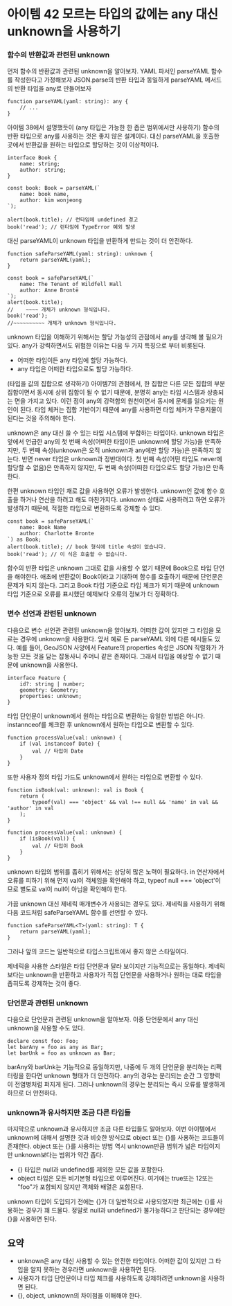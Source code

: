 # 아이템 42 모르는 타입의 값에는 any 대신 unknown을 사용하기

### 함수의 반환값과 관련된 unknown
먼저 함수의 반환값과 관련된 unknown을 알아보자. YAML 파서인 parseYAML 함수를 작성한다고 가정해보자 JSON.parse의 반환 타입과 동일하게 parseYAML 메서드의 반환 타입을 any로 만들어보자

``` tsx
function parseYAML(yaml: string): any {
    // ...
}
```

아이템 38에서 설명했듯이 (any 타입은 가능한 한 좁은 범위에서만 사용하기) 함수의 반환 타입으로 any를 사용하는 것은 좋지 않은 설계이다.
대신 parseYAML을 호출한 곳에서 반환값을 원하는 타입으로 할당하는 것이 이상적이다.

``` tsx
interface Book {
    name: string;
    author: string;
}

const book: Book = parseYAML(`
    name: book name,
    author: kim wonjeong
`);

alert(book.title); // 런타임에 undefined 경고
book('read'); // 런타임에 TypeError 예외 발생
```

대신 parseYAML이 unknown 타입을 반환하게 만드는 것이 더 안전하다.

``` tsx
function safeParseYAML(yaml: string): unknown {
    return parseYAML(yaml);
}

const book = safeParseYAML(`
    name: The Tenant of Wildfell Hall
    author: Anne Brontë
`);
alert(book.title);
//    ~~~~ 개체가 unknown 형식입니다.
book('read');
//~~~~~~~~~~ 개체가 unknown 형식입니다.
```

unknown 타입을 이해하기 위해서는 할당 가능성의 관점에서 any를 생각해 볼 필요가 있다. any가 강력하면서도 위험한 이유는 다음 두 가지 특징으로 부터 비롯된다.
- 어떠한 타입이든 any 타입에 할당 가능하다.
- any 타입은 어떠한 타입으로도 할당 가능하다.

(타입을 값의 집합으로 생각하기) 아이템7의 관점에서, 한 집합은 다른 모든 집합의 부분 집합이면서 동시에 상위 집합이 될 수 없기 때문에, 분명히 any는 타입 시스템과 상충되는 면을 가지고 있다. 이런 점이 any의 강력함의 원천이면서 동시에 문제를 일으키는 원인이 된다. 타입 체커는 집합 기반이기 때문에 any를 사용하면 타입 체커가 무용지물이 된다는 것을 주의해야 한다.

unknown은 any 대신 쓸 수 있는 타입 시스템에 부합하는 타입이다.
unknown 타입은 앞에서 언급한 any의 첫 번째 속성(어떠한 타입이든 unknown에 할당 가능)을 만족하지만, 두 번째 속성(unknown은 오직 unknown과 any에만 할당 가능)은 만족하지 않는다. 반면 never 타입은 unknown과 정반대이다. 첫 번째 속성(어떤 타입도 never에 할당할 수 없음)은 만족하지 않지만, 두 번째 속성(어떠한 타입으로도 할당 가능)은 만족한다.

한편 unknown 타입인 채로 값을 사용하면 오류가 발생한다. unknown인 값에 함수 호출을 하거나 연산을 하려고 해도 마찬가지다. unknown 상태로 사용하려고 하면 오류가 발생하기 때문에, 적절한 타입으로 변환하도록 강제할 수 있다.

``` tsx
const book = safeParseYAML(`
    name: Book Name
    author: Charlotte Bronte
`) as Book;
alert(book.title); // book 형식에 title 속성이 없습니다.
book('read'); // 이 식은 호출할 수 없습니다.
```

함수의 반환 타입은 unknown 그대로 값을 사용할 수 없기 때문에 Book으로 타입 단언을 해야한다. 애초에 반환값이 Book이라고 기대하며 함수를 호출하기 때문에 단언문은 문제가 되지 않는다. 그리고 Book 타입 기준으로 타입 체크가 되기 때문에 unknown 타입 기준으로 오류를 표시했던 예제보다 오류의 정보가 더 정확하다.

### 변수 선언과 관련된 unknown
다음으로 변수 선언관 관련된 unknown을 알아보자. 어떠한 값이 있지만 그 타입을 모르는 경우에 unknown을 사용한다. 앞서 예로 든 parseYAML 외에 다른 예시들도 있다. 예를 들어, GeoJSON 사양에서 Feature의 properties 속성은 JSON 직렬화가 가능한 모든 것을 담는 잡동사니 주머니 같은 존재이다. 그래서 타입을 예상할 수 없기 때문에 unknown을 사용한다.

``` tsx
interface Feature {
    id?: string | number;
    geometry: Geometry;
    properties: unknown;
}
```
타입 단언문이 unknown에서 원하는 타입으로 변환하는 유일한 방법은 아니다. instannceof를 체크한 후 unknown에서 원하는 타입으로 변환할 수 있다.

``` tsx
function processValue(val: unknown) {
    if (val instanceof Date) {
        val // 타입이 Date
    }
}
```
또한 사용자 정의 타입 가드도 unknown에서 원하는 타입으로 변환할 수 있다.

``` tsx
function isBook(val: unknown): val is Book {
    return (
        typeof(val) === 'object' && val !== null && 'name' in val && 'author' in val
    );
}

function processValue(val: unknown) {
    if (isBook(val)) {
        val // 타입이 Book
    }
}
```

unknown 타입의 범위를 좁히기 위해서는 상당히 많은 노력이 필요하다. in 연산자에서 오류를 피하기 위해 먼저 val이 객체임을 확인해야 하고, typeof null === 'object'이므로 별도로 val이 null이 아님을 확인해야 한다.

가끔 unknown 대신 제네릭 매개변수가 사용되는 경우도 있다. 제네릭을 사용하기 위해 다음 코드처럼 safeParseYAML 함수를 선언할 수 있다.

``` tsx
function safeParseYAML<T>(yaml: string): T {
    return parseYAML(yaml);
}
```

그러나 앞의 코드는 일반적으로 타입스크립트에서 좋지 않은 스타일이다.

제네릭을 사용한 스타일은 타입 단언문과 달라 보이지만 기능적으로는 동일하다. 제네릭보다는 unknown을 반환하고 사용자가 직접 단언문을 사용하거나 원하는 대로 타입을 좁히도록 강제하는 것이 좋다.

### 단언문과 관련된 unknown
다음으로 단언문과 관련된 unknown을 알아보자. 이중 단언문에서 any 대신 unknown을 사용할 수도 있다.

``` tsx
declare const foo: Foo;
let barAny = foo as any as Bar;
let barUnk = foo as unknown as Bar;
```

barAny와 barUnk는 기능적으로 동일하지만, 나중에 두 개의 단언문을 분리하는 리팩터링을 한다면 unknown 형태가 더 안전하다. any의 경우는 분리되는 순간 그 영향력이 전염병처럼 퍼지게 된다. 그러나 unknown의 경우는 분리되는 즉시 오류를 발생하게 하므로 더 안전하다.

### unknown과 유사하지만 조금 다른 타입들
마지막으로 unknown과 유사하지만 조금 다른 타입들도 알아보자.
이번 아이템에서 unknown에 대해서 설명한 것과 비슷한 방식으로 object 또는 {}를 사용하는 코드들이 존재한다. object 또는 {}를 사용하는 방법 역시 unknown만큼 범위가 넓은 타입이지만 unknown보다는 범위가 약간 좁다.
- {} 타입은 null과 undefined를 제외한 모든 값을 포함한다.
- object 타입은 모든 비기본형 타입으로 이루어진다. 여기에는 true또는 12또는 "foo"가 포함되지 않지만 객체와 배열은 포함된다.

unknown 타입이 도입되기 전에는 {}가 더 일반적으로 사용되었지만 최근에는 {}를 사용하는 경우가 꽤 드물다. 정말로 null과 undefined가 불가능하다고 판단되는 경우에만 {}을 사용하면 된다.

## 요약
- unknown은 any 대신 사용할 수 있는 안전한 타입이다. 어떠한 값이 있지만 그 타입을 알지 못하는 경우라면 unknown을 사용하면 된다.
- 사용자가 타입 단언문이나 타입 체크를 사용하도록 강제하려면 unknown을 사용하면 된다.
- {}, object, unknown의 차이점을 이해해야 한다.